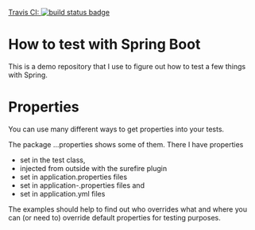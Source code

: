 [Travis CI:  ![build status badge](https://travis-ci.org/akutschera/spring-boot-test-demo.svg?branch=master)](https://travis-ci.org/akutschera/spring-boot-test-demo)


How to test with Spring Boot
==== 

This is a demo repository that I use to figure out
how to test a few things with Spring.

Properties
=====
You can use many different ways to get properties
into your tests.

The package ...properties shows some of them.
There I have properties 
* set in the test class,
* injected from outside with the surefire plugin
* set in application.properties files
* set in application-<profile>.properties files and
* set in application.yml files

The examples should help to find out who overrides what
and where you can (or need to) override default properties
for testing purposes.

